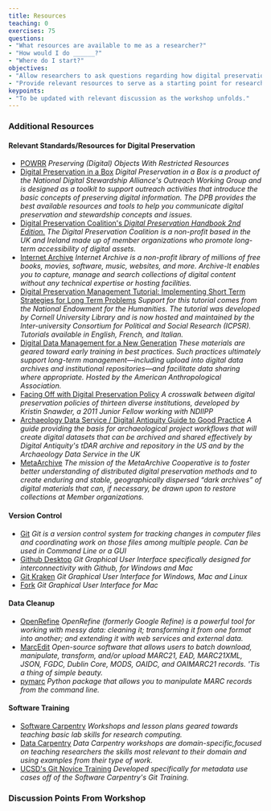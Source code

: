 ```yaml
---
title: Resources
teaching: 0
exercises: 75
questions:
- "What resources are available to me as a researcher?"
- "How would I do ______?"
- "Where do I start?"
objectives:
- "Allow researchers to ask questions regarding how digital preservation affects their specific work."
- "Provide relevant resources to serve as a starting point for researchers to undertake their own digital preservation."
keypoints:
- "To be updated with relevant discussion as the workshop unfolds."
--- 
```


### Additional Resources 

#### Relevant Standards/Resources for Digital Preservation

*	[POWRR] *Preserving (Digital) Objects With Restricted Resources*
*	[Digital Preservation in a Box] *Digital Preservation in a Box is a product of the National Digital Stewardship Alliance's Outreach Working Group and is designed as a toolkit to support outreach activities that introduce the basic concepts of preserving digital information. The DPB provides the best available resources and tools to help you communicate digital preservation and stewardship concepts and issues.*
*	[Digital Preservation Coalition's *Digital Preservation Handbook 2nd Edition.*] *The Digital Preservation Coalition is a non-profit based in the UK and Ireland made up of member organizations who promote long-term accessibility of digital assets.* 
*	[Internet Archive] *Internet Archive is a non-profit library of millions of free books, movies, software, music, websites, and more. Archive-It enables you to capture, manage and search collections of digital content without any technical expertise or hosting facilities.*
*	[Digital Preservation Management Tutorial: Implementing Short Term Strategies for Long Term Problems] *Support for this tutorial comes from the National Endowment for the Humanities. The tutorial was developed by Cornell University Library and is now hosted and maintained by the Inter-university Consortium for Political and Social Research (ICPSR). Tutorials available in English, French, and Italian.*
* [Digital Data Management for a New Generation] *These materials are geared toward early training in best practices. Such practices ultimately support long-term management—including upload into digital data archives and institutional repositories—and facilitate data sharing where appropriate. Hosted by the American Anthropological Association.*
* [Facing Off with Digital Preservation Policy] *A crosswalk between digital preservation policies of thirteen diverse institutions, developed by Kristin Snawder, a 2011 Junior Fellow working with NDIIPP*
* [Archaeology Data Service / Digital Antiquity Guide to Good Practice] *A guide providing the basis for archaeological project workflows that will create digital datasets that can be archived and shared effectively by Digital Antiquity's tDAR archive and repository in the US and by the Archaeology Data Service in the UK*
* [MetaArchive] *The mission of the MetaArchive Cooperative is to foster better understanding of distributed digital preservation methods and to create enduring and stable, geographically dispersed “dark archives” of digital materials that can, if necessary, be drawn upon to restore collections at Member organizations.*

[POWRR]: http://digitalpowrr.niu.edu/
[Digital Preservation in a Box]: http://digitalpowrr.niu.edu/digital-preservation-101/
[Digital Preservation Coalition's *Digital Preservation Handbook 2nd Edition.*]: http://dpconline.org/handbook
[Internet Archive]: https://archive.org/web/
[Digital Preservation Management Tutorial: Implementing Short Term Strategies for Long Term Problems]: http://www.dpworkshop.org/index.html
[Digital Data Management for a New Generation]: http://www.americananthro.org/LearnAndTeach/Landing.aspx?ItemNumber=20641&navItemNumber=20708
[Facing Off with Digital Preservation Policy]: https://blogs.loc.gov/thesignal/2011/07/facing-off-with-digital-preservation-policy/
[Archaeology Data Service / Digital Antiquity Guide to Good Practice]: http://guides.archaeologydataservice.ac.uk/g2gp/
[MetaArchive]: https://metaarchive.org/how-ddp-works/

#### Version Control

*	[Git] *Git is a version control system for tracking changes in computer files and coordinating work on those files among multiple people. Can be used in Command Line or a GUI*
* [Github Desktop] *Git Graphical User Interface specifically designed for interconnectivity with Github, for Windows and Mac*
* [Git Kraken] *Git Graphical User Interface for Windows, Mac and Linux*
* [Fork] *Git Graphical User Interface for Mac*

[Git]: https://git-scm.com/
[Github Desktop]: https://desktop.github.com/
[Git Kraken]: https://www.gitkraken.com/
[Fork]: https://git-fork.com/

#### Data Cleanup

*	[OpenRefine] *OpenRefine (formerly Google Refine) is a powerful tool for working with messy data: cleaning it; transforming it from one format into another; and extending it with web services and external data.*
*	[MarcEdit] *Open-source software that allows users to batch download, manipulate, transform, and/or upload MARC21, EAD, MARC21XML, JSON, FGDC, Dublin Core, MODS, OAIDC, and OAIMARC21 records. 'Tis a thing of simple beauty.*
*	[pymarc] *Python package that allows you to manipulate MARC records from the command line.*

[OpenRefine]: http://openrefine.org/
[MarcEdit]: http://marcedit.reeset.net/
[pymarc]: https://pypi.python.org/pypi/pymarc

#### Software Training

*	[Software Carpentry] *Workshops and lesson plans geared towards teaching basic lab skills for research computing.*
*	[Data Carpentry] *Data Carpentry workshops are domain-specific,focused on teaching researchers the skills most relevant to their domain and using examples from their type of work.*
*	[UCSD's Git Novice Training] *Developed specifically for metadata use cases off of the Software Carpentry's Git Training.*

[Software Carpentry]: https://software-carpentry.org/lessons/
[Data Carpentry]: http://www.datacarpentry.org/lessons/
[UCSD's Git Novice Training]: https://github.com/ucsdlib/git-novice

### Discussion Points From Workshop
